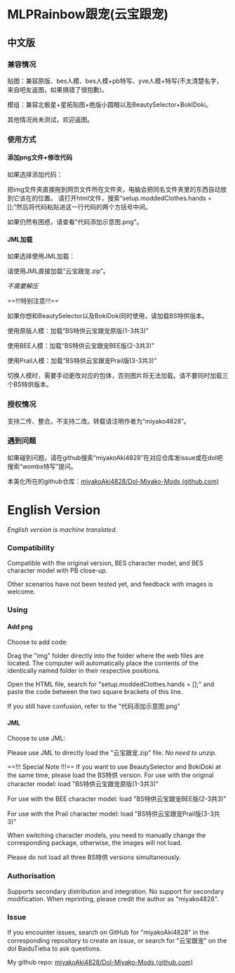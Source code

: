 # MLPRainbow跟宠(云宝跟宠)

## 中文版

### 兼容情况

贴图：兼容原版、bes人模、bes人模+pb特写、yve人模+特写(不太清楚名字，来自吧友返图，如果搞错了很抱歉)。

模组：兼容北极星+星拓贴图+绝版小圆眼以及BeautySelector+BokiDoki。

其他情况尚未测试，欢迎返图。

### 使用方式

#### 添加png文件+修改代码

如果选择添加代码：

把img文件夹直接拖到网页文件所在文件夹，电脑会把同名文件夹里的东西自动放到它该在的位置。
请打开html文件，搜索“setup.moddedClothes.hands = [];”然后将代码粘贴进这一行代码的两个方括号中间。

如果仍然有困惑，请查看"代码添加示意图.png"。

#### JML加载

如果选择使用JML加载：

请使用JML直接加载“云宝跟宠.zip”。

*不需要解压*

==!!!特别注意!!!==

如果你想和BeautySelector以及BokiDoki同时使用，请加载BS特供版本。

使用原版人模：加载“BS特供云宝跟宠原版(1-3共3)”

使用BEE人模：加载“BS特供云宝跟宠BEE版(2-3共3)”

使用Prail人模：加载“BS特供云宝跟宠Prail版(3-3共3)”

切换人模时，需要手动更改对应的包体，否则图片将无法加载。请不要同时加载三个BS特供版本。

### 授权情况

支持二传、整合。不支持二改。转载请注明作者为“miyako4828”。

### 遇到问题

如果碰到问题，请在github搜索“miyakoAki4828”在对应仓库发issue或在dol吧搜索“wombs特写”提问。

本美化所在的github仓库：[miyakoAki4828/Dol-Miyako-Mods (github.com)](https://github.com/miyakoAki4828/Dol-Miyako-Mods) 

# English Version

*English version is machine translated.*

### Compatibility

Compatible with the original version, BES character model, and BES 
character model with PB close-up.

Other scenarios have not been tested yet, and feedback with images is welcome.

### Using

#### Add png

Choose to add code:

Drag the "img" folder directly into the folder where the web files are located. 
The computer will automatically place the contents of the identically named 
folder in their respective positions.

Open the HTML file, search for "setup.moddedClothes.hands = [];" and paste 
the code between the two square brackets of this line.

If you still have confusion, refer to the "代码添加示意图.png"

#### JML

Choose to use JML:

Please use JML to directly load the "云宝跟宠.zip" file.
*No need to unzip.*

==!!! Special Note !!!==
If you want to use BeautySelector and BokiDoki at the same time, please load the BS特供 version.
For use with the original character model: load "BS特供云宝跟宠原版(1-3共3)"

For use with the BEE character model: load "BS特供云宝跟宠BEE版(2-3共3)"

For use with the Prail character model: load "BS特供云宝跟宠Prail版(3-3共3)"

When switching character models, you need to manually change the corresponding package, otherwise, the images will not load.

Please do not load all three BS特供 versions simultaneously.

### Authorisation

Supports secondary distribution and integration. No support for secondary modification. 
When reprinting, please credit the author as "miyako4828".

### Issue

If you encounter issues, search on GitHub for "miyakoAki4828" in the corresponding repository 
to create an issue, or search for "云宝跟宠" on the dol BaiduTieba to ask questions.

My github repo: [miyakoAki4828/Dol-Miyako-Mods (github.com)](https://github.com/miyakoAki4828/Dol-Miyako-Mods)



